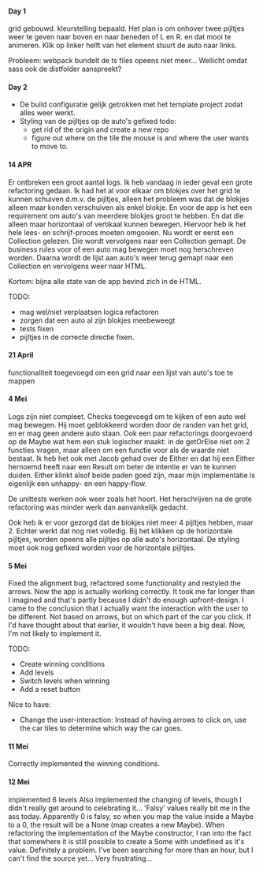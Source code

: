 #### Day 1 
grid gebouwd. kleurstelling bepaald.
Het plan is om onhover twee pijltjes weer te geven naar boven en naar beneden of L en R. en dat mooi te animeren.
Klik op linker helft van het element stuurt de auto naar links.

Probleem: webpack bundelt de ts files opeens niet meer...
Wellicht omdat sass ook de distfolder aanspreekt?

#### Day 2
- De build configuratie gelijk getrokken met het template project zodat alles weer werkt.
- Styling van de pijltjes op de auto's gefixed
todo:
  - get rid of the origin and create a new repo
  - figure out where on the tile the mouse is and where the user wants to move to.

#### 14 APR
Er ontbreken een groot aantal logs. 
Ik heb vandaag in ieder geval een grote refactoring gedaan.
Ik had het al voor elkaar om blokjes over het grid te kunnen schuiven
d.m.v. de pijltjes, alleen het probleem was dat de blokjes alleen
maar konden verschuiven als enkel blokje. En voor de app is het een requirement
om auto's van meerdere blokjes groot te hebben. En dat die alleen maar horizontaal
of vertikaal kunnen bewegen. 
Hiervoor heb ik het hele lees- en schrijf-proces moeten omgooien. 
Nu wordt er eerst een Collection<GridItem> gelezen. Die wordt vervolgens naar een 
Collection<Car> gemapt. De business rules voor of een auto mag bewegen moet nog 
herschreven worden. Daarna wordt de lijst aan auto's weer terug gemapt naar een 
Collection<GridItems> en vervolgens weer naar HTML. 

Kortom: bijna alle state van de app bevind zich in de HTML. 

TODO:
- mag wel/niet verplaatsen logica refactoren
- zorgen dat een auto al zijn blokjes meebeweegt
- tests fixen
- pijltjes in de correcte directie fixen.

#### 21 April
functionaliteit toegevoegd om een grid naar een lijst van auto's toe te mappen

#### 4 Mei
Logs zijn niet compleet.
Checks toegevoegd om te kijken of een auto wel mag bewegen. Hij moet geblokkeerd worden
door de randen van het grid, en er mag geen andere auto staan.
Ook een paar refactorings doorgevoerd op de Maybe wat hem een stuk logischer maakt:
in de getOrElse niet om 2 functies vragen, maar alleen om een functie voor als de waarde niet bestaat.
Ik heb het ook met Jacob gehad over de Either en dat hij een Either hernoemd heeft naar een Result
om beter de intentie er van te kunnen duiden. Either klinkt alsof beide paden goed zijn, maar
mijn implementatie is eigenlijk een unhappy- en een happy-flow. 

De unittests werken ook weer zoals het hoort. Het herschrijven na de grote refactoring
was minder werk dan aanvankelijk gedacht. 

Ook heb ik er voor gezorgd dat de blokjes niet meer 4 pijltjes hebben, maar 2. Echter werkt dat nog 
niet volledig. Bij het klikken op de horizontale pijltjes, worden opeens alle pijltjes op alle
auto's horizontaal. De styling moet ook nog gefixed worden voor de horizontale pijltjes.

#### 5 Mei
Fixed the alignment bug, refactored some functionality and restyled the arrows.
Now the app is actually working correctly. It took me far longer than I imagined and that's partly
because I didn't do enough upfront-design. I came to the conclusion that I actually want the 
interaction with the user to be different. Not based on arrows, but on which part of the car you click.
If I'd have thought about that earlier, it wouldn't have been a big deal. Now, I'm not likely to 
implement it.

TODO:
- Create winning conditions
- Add levels
- Switch levels when winning
- Add a reset button

Nice to have: 
- Change the user-interaction: 
    Instead of having arrows to click on, use the car tiles to determine which way the car goes.

#### 11 Mei
Correctly implemented the winning conditions. 

#### 12 Mei
implemented 6 levels
Also implemented the changing of levels, though I didn't really get around to celebrating
it...
'Falsy' values really bit me in the ass today. Apparently 0 is falsy, so when you map the
value inside a Maybe to a 0, the result will be a None (map creates a new Maybe).
When refactoring the implementation of the Maybe constructor, I ran into the fact that
somewhere it is still possible to create a Some with undefined as it's value. Definitely
a problem. I've been searching for more than an hour, but I can't find the source yet...
Very frustrating...

